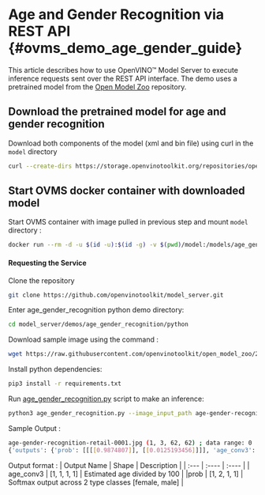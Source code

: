 # Age and Gender Recognition via REST API {#ovms_demo_age_gender_guide}
This article describes how to use OpenVINO&trade; Model Server to execute inference requests sent over the REST API interface. The demo uses a pretrained model from the [Open Model Zoo](https://github.com/openvinotoolkit/open_model_zoo) repository.

## Download the pretrained model for age and gender recognition
Download both components of the model (xml and bin file) using curl in the `model` directory

```bash
curl --create-dirs https://storage.openvinotoolkit.org/repositories/open_model_zoo/2022.1/models_bin/2/age-gender-recognition-retail-0013/FP32/age-gender-recognition-retail-0013.bin https://storage.openvinotoolkit.org/repositories/open_model_zoo/2022.1/models_bin/2/age-gender-recognition-retail-0013/FP32/age-gender-recognition-retail-0013.xml -o model/1/age-gender-recognition-retail-0013.bin -o model/1/age-gender-recognition-retail-0013.xml

```

## Start OVMS docker container with downloaded model
Start OVMS container with image pulled in previous step and mount `model` directory :
```bash
docker run --rm -d -u $(id -u):$(id -g) -v $(pwd)/model:/models/age_gender -p 9000:9000 -p 8000:8000 openvino/model_server:latest --model_path /models/age_gender --model_name age_gender --port 9000 --rest_port 8000
```

#### Requesting the Service
Clone the repository
```bash
git clone https://github.com/openvinotoolkit/model_server.git
```

Enter age_gender_recognition python demo directory:
```bash
cd model_server/demos/age_gender_recognition/python
```

Download sample image using the command :
```bash
wget https://raw.githubusercontent.com/openvinotoolkit/open_model_zoo/2022.1.0/models/intel/age-gender-recognition-retail-0013/assets/age-gender-recognition-retail-0001.jpg
```

Install python dependencies:
```bash
pip3 install -r requirements.txt
```
Run [age_gender_recognition.py](https://github.com/openvinotoolkit/model_server/blob/releases/2024/4/demos/age_gender_recognition/python/age_gender_recognition.py) script to make an inference:
```bash
python3 age_gender_recognition.py --image_input_path age-gender-recognition-retail-0001.jpg --rest_port 8000
```
Sample Output :
```bash
age-gender-recognition-retail-0001.jpg (1, 3, 62, 62) ; data range: 0 : 239
{'outputs': {'prob': [[[[0.9874807]], [[0.0125193456]]]], 'age_conv3': [[[[0.25190413]]]]}}
```
Output format :
| Output Name      | Shape | Description |
| :---        |    :----   | :----    |
| age_conv3   | [1, 1, 1, 1] | Estimated age divided by 100 |
|prob | [1, 2, 1, 1] | Softmax output across 2 type classes [female, male] |

